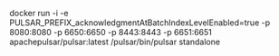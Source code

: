 docker run -i -e PULSAR_PREFIX_acknowledgmentAtBatchIndexLevelEnabled=true -p 8080:8080 -p 6650:6650 -p 8443:8443 -p 6651:6651 apachepulsar/pulsar:latest /pulsar/bin/pulsar standalone
